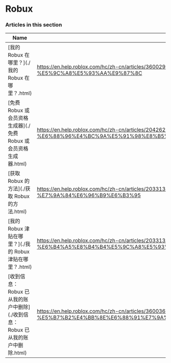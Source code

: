 # Robux  
### Articles in this section
Name|URL
-|-
[我的 Robux 在哪里？](./我的 Robux 在哪里？.html) |https://en.help.roblox.com/hc/zh-cn/articles/360029481932-%E6%88%91%E7%9A%84-Robux-%E5%9C%A8%E5%93%AA%E9%87%8C
[免费 Robux 或会员资格生成器](./免费 Robux 或会员资格生成器.html) |https://en.help.roblox.com/hc/zh-cn/articles/204262550-%E5%85%8D%E8%B4%B9-Robux-%E6%88%96%E4%BC%9A%E5%91%98%E8%B5%84%E6%A0%BC%E7%94%9F%E6%88%90%E5%99%A8
[获取 Robux 的方法](./获取 Robux 的方法.html) |https://en.help.roblox.com/hc/zh-cn/articles/203313200-%E8%8E%B7%E5%8F%96-Robux-%E7%9A%84%E6%96%B9%E6%B3%95
[我的 Robux 津贴在哪里？](./我的 Robux 津贴在哪里？.html) |https://en.help.roblox.com/hc/zh-cn/articles/203313160-%E6%88%91%E7%9A%84-Robux-%E6%B4%A5%E8%B4%B4%E5%9C%A8%E5%93%AA%E9%87%8C
[收到信息：Robux 已从我的账户中删除](./收到信息：Robux 已从我的账户中删除.html) |https://en.help.roblox.com/hc/zh-cn/articles/360036483772-%E6%94%B6%E5%88%B0%E4%BF%A1%E6%81%AF-Robux-%E5%B7%B2%E4%BB%8E%E6%88%91%E7%9A%84%E8%B4%A6%E6%88%B7%E4%B8%AD%E5%88%A0%E9%99%A4